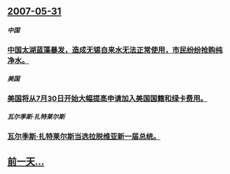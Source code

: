 ## [2007-05-31](/zh/news/2007/05/31/index.md)

##### 中国
### [中国太湖蓝藻暴发，造成无锡自来水无法正常使用，市民纷纷抢购纯净水。](/zh/news/2007/05/31/中国太湖蓝藻暴发-造成无锡自来水无法正常使用-市民纷纷抢购纯净水.md)
##### 美国
### [美国将从7月30日开始大幅提高申请加入美国国籍和绿卡费用。](/zh/news/2007/05/31/美国将从7月30日开始大幅提高申请加入美国国籍和绿卡费用.md)
##### 瓦尔季斯·扎特莱尔斯
### [瓦尔季斯·扎特莱尔斯当选拉脱维亚新一届总统。](/zh/news/2007/05/31/瓦尔季斯-扎特莱尔斯当选拉脱维亚新一届总统.md)
## [前一天...](/zh/news/2007/05/30/index.md)

